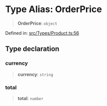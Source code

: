# Type Alias: OrderPrice

> **OrderPrice**: `object`

Defined in: [src/Types/Product.ts:56](https://github.com/Fokusdotid/bail/blob/c270ba4454f95d50cec87a9d90b03360fac7058e/src/Types/Product.ts#L56)

## Type declaration

### currency

> **currency**: `string`

### total

> **total**: `number`
